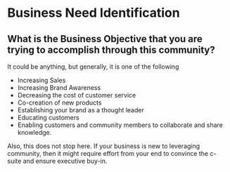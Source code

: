 # Business Need Identification

## What is the Business Objective that you are trying to accomplish through this community? 

It could be anything, but generally, it is one of the following 

* Increasing Sales
* Increasing Brand Awareness
* Decreasing the cost of customer service
* Co-creation of new products
* Establishing your brand as a thought leader
* Educating customers
* Enabling customers and community members to collaborate and share knowledge.

Also, this does not stop here. If your business is new to leveraging community, then it might require effort from your end to convince the c-suite and ensure executive buy-in. 









